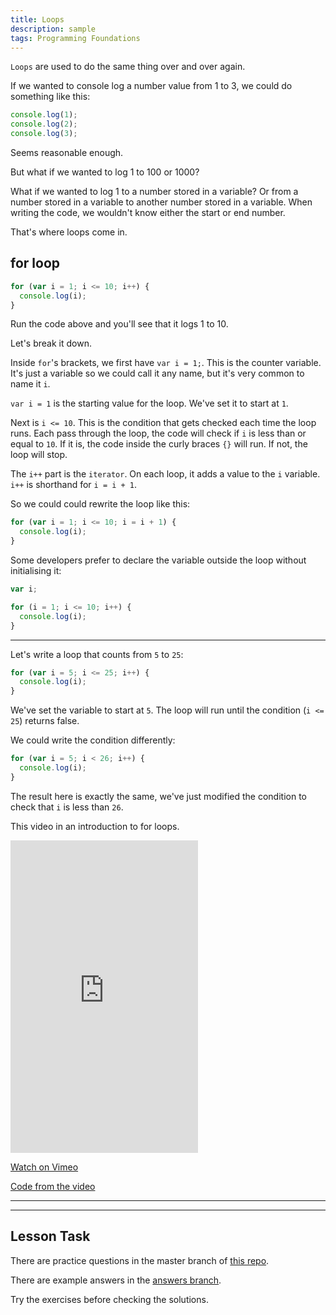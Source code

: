 ```yaml
---
title: Loops
description: sample
tags: Programming Foundations
---
```


`Loops` are used to do the same thing over and over again.

If we wanted to console log a number value from 1 to 3, we could do something like this:

```js
console.log(1);
console.log(2);
console.log(3);
```

Seems reasonable enough.

But what if we wanted to log 1 to 100 or 1000?

What if we wanted to log 1 to a number stored in a variable? Or from a number stored in a variable to another number stored in a variable. When writing the code, we wouldn't know either the start or end number.

That's where loops come in.

<a id="for-loop"></a>

## for loop

```js
for (var i = 1; i <= 10; i++) {
  console.log(i);
}
```

Run the code above and you'll see that it logs 1 to 10.

Let's break it down.

Inside `for`'s brackets, we first have `var i = 1;`. This is the counter variable. It's just a variable so we could call it any name, but it's very common to name it `i`.

<!-- ```js
for(var i = 1; i <= 10; i++) {
    console.log(i);
}
``` -->

`var i = 1` is the starting value for the loop. We've set it to start at `1`.

Next is `i <= 10`. This is the condition that gets checked each time the loop runs. Each pass through the loop, the code will check if `i` is less than or equal to `10`. If it is, the code inside the curly braces `{}` will run. If not, the loop will stop.

The `i++` part is the `iterator`. On each loop, it adds a value to the `i` variable. `i++` is shorthand for `i = i + 1`.

So we could could rewrite the loop like this:

```js
for (var i = 1; i <= 10; i = i + 1) {
  console.log(i);
}
```

Some developers prefer to declare the variable outside the loop without initialising it:

```js
var i;

for (i = 1; i <= 10; i++) {
  console.log(i);
}
```

---

Let's write a loop that counts from `5` to `25`:

```js
for (var i = 5; i <= 25; i++) {
  console.log(i);
}
```

We've set the variable to start at `5`. The loop will run until the condition (`i <= 25`) returns false.

We could write the condition differently:

```js
for (var i = 5; i < 26; i++) {
  console.log(i);
}
```

The result here is exactly the same, we've just modified the condition to check that `i` is less than `26`.

This video in an introduction to for loops.

<iframe src="https://player.vimeo.com/video/490475154"  height="500" frameborder="0" allow="autoplay; fullscreen" allowfullscreen></iframe>

<a href="https://vimeo.com/490475154/23fd9e35a7" target="_blank">Watch on Vimeo</a>

<a href="https://github.com/NoroffFEU/for-loop/blob/master/script.js" target="_blank">Code from the video</a>

---

<hr>

## Lesson Task

There are practice questions in the master branch of <a href="https://github.com/NoroffFEU/lesson-task-pf-module1-lesson4" target="_blank">this repo</a>.

There are example answers in the <a href="https://github.com/NoroffFEU/lesson-task-pf-module1-lesson4/tree/answers" target="_blank">answers branch</a>.

Try the exercises before checking the solutions.

<!--stackedit_data:
eyJoaXN0b3J5IjpbLTE0NTE0NDg3ODRdfQ==
-->
